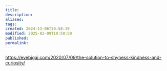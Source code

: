 ```yaml
---
title: 
description: 
aliases: 
tags: 
created: 2024-11-06T20:58:39
modified: 2025-02-09T19:50:50
published: 
permalink: 
---
```


https://evebigaj.com/2020/07/09/the-solution-to-shyness-kindness-and-curiosity/
